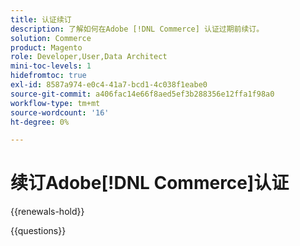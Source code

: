 ```yaml
---
title: 认证续订
description: 了解如何在Adobe [!DNL Commerce] 认证过期前续订。
solution: Commerce
product: Magento
role: Developer,User,Data Architect
mini-toc-levels: 1
hidefromtoc: true
exl-id: 8587a974-e0c4-41a7-bcd1-4c038f1eabe0
source-git-commit: a406fac14e66f8aed5ef3b288356e12ffa1f98a0
workflow-type: tm+mt
source-wordcount: '16'
ht-degree: 0%

---
```


# 续订Adobe[!DNL Commerce]认证

{{renewals-hold}}

<!--

Your Adobe certification is valid for two years. If you are nearing this two-year mark, it's time to renew your certification to keep it active. 

First, select the appropriate level on the tab below (Professional, Expert, or Master). Then carefully review what you'll need to do to renew your certification. 
 
Be sure that you provide ample time to complete all the requirements before your certification expires. 
 
It's important to note that if your certification expires, you'll have to retake the certification exam, which is NOT free of charge. 

>[!IMPORTANT]
>
>**Log in first:** The following links will function **only** after a **successful login** to the [Adobe Credential Management System](https://www.certmetrics.com/adobe){target="_blank"}.
>
><br>
>
>**To share a link:** If you would like to share the link to a renewal exam or assessment with a colleague, please link to the overall exam renewal page,  not the URL of the exam itself, to avoid login issues.

>[!BEGINTABS]

>[!TAB Professional]

+++Adobe [!DNL Commerce] Business Practitioner Professional

## You must have the following **active** certification to renew using this method:

* Adobe [!DNL Commerce] Business Practitioner Professional

## Instructions for renewing your certification:

* **Step 1**: Successfully log in to [Adobe Credential Management System](https://www.certmetrics.com/adobe){target="_blank"}, then return to this page
* **Step 2**: Review the exam objectives and resources
* **Step 3**: Take and pass the exam

## Get ready

**Exam details:**

* Level: Professional (0-12 months' experience)
* Passing Score: 27/35
* Time: 70 mins
* Delivery: On-demand / non-proctored
* Available languages: English
* Cost: FREE
* Exam ID: AD5-E840 Adobe [!DNL Commerce] Business Practitioner Professional Renewal Exam

**Scope and objectives:**

Section 1: Magento Open Source Core Features (54%)

* Identify the features of Magento Open Source
* Distinguish the correct scope and when to use each
* Demonstrate knowledge of Catalog Management
* Manipulate pricing by using Magento Open Source features
* Describe the standard customer journey
* Describe the standard order life cycle
* Describe the day-to-day tasks involved in Store maintenance
* Explain the different types of content elements and when to use

Section 2: Adobe Commerce Basics (14%)

* Identify the key features available in Adobe Commerce
* Identify service Add-ons in Adobe Commerce
* Identify hosting options for Adobe Commerce

Section 3: Digital Marketing and eCommerce Fundamentals (22%)

* Identify the key features available in Adobe Commerce
* Identify service Add-ons in Adobe Commerce
* Identify hosting options for Adobe Commerce
* Identify the key features of an eCommerce website
* Identify the basic eCommerce concepts

Section 4: Compliance/Security Basics (10%)

* Understand basics of compliance for privacy laws and payment security
* Identify common security aspects of an Adobe Commerce project
* Identify best practices and legal requirements of accessibility compliance

### Get prepped

You are not required to complete training before taking the exam, and training alone will not provide you with the knowledge and skills required to pass the exam. A combination of training and successful, on-the-job experience are critical to providing you with the repository needed to pass the exam.

Here are some suggested resources to help you prepare:

**Section 1**

* [Adobe [!DNL Commerce] Content and Design Guide](https://experienceleague.adobe.com/docs/commerce-admin/content-design/guide-overview.html){target="_blank"}
* [Widgets](https://experienceleague.adobe.com/docs/commerce-admin/content-design/elements/widgets/widgets.html){target="_blank"}
* [Adobe [!DNL Commerce] Catalog Management Guide](https://experienceleague.adobe.com/docs/commerce-admin/catalog/guide-overview.html){target="_blank"} 
* [Adobe [!DNL Commerce] Stores and Purchase Experience Guide](https://experienceleague.adobe.com/docs/commerce-admin/stores-sales/guide-overview.html){target="_blank"} 
* [Storefront Branding](https://experienceleague.adobe.com/docs/commerce-admin/start/setup/storefront-branding.html){target="_blank"}
* [Add Customer Variables](https://experienceleague.adobe.com/docs/commerce-admin/systems/variables/variables-custom.html){target="_blank"}
* [Cart price rules](https://experienceleague.adobe.com/docs/commerce-admin/marketing/promotions/cart-rules/price-rules-cart.html){target="_blank"}
* [New customer account options](https://experienceleague.adobe.com/docs/commerce-admin/customers/customer-accounts/configure/account-options-new.html){target="_blank"}
* [Order status](https://experienceleague.adobe.com/docs/commerce-admin/stores-sales/order-management/orders/order-status.html){target="_blank"}
* [Business Intelligence tools](https://experienceleague.adobe.com/docs/commerce-admin/start/reporting/business-intelligence.html){target="_blank"}

**Section 2**

* [Page Builder overview](https://experienceleague.adobe.com/docs/commerce-learn/tutorials/content/page-builder-overview.html) 
* [Email templates](https://developer.adobe.com/commerce/frontend-core/guide/templates/email/){target="_blank"}
* [Provide shopper assistance](https://experienceleague.adobe.com/docs/commerce-admin/customers/customer-accounts/manage/login-as-customer.html){target="_blank"}
* [Content staging](https://experienceleague.adobe.com/docs/commerce-admin/content-design/staging/content-staging.html){target="_blank"}
* [Install and Configure](https://experienceleague.adobe.com/docs/commerce-merchant-services/product-recommendations/getting-started/install-configure.html){target="_blank"}
* [Pro architecture](https://experienceleague.adobe.com/docs/commerce-cloud-service/user-guide/architecture/pro-architecture.html){target="_blank"}
* [Security](https://experienceleague.adobe.com/docs/commerce-operations/implementation-playbook/infrastructure/cloud/security.html){target="_blank"}

**Section3**

* [Google Analytics](https://experienceleague.adobe.com/docs/commerce-admin/marketing/google-tools/google-analytics.html){target="_blank"}
* [SEO Overview](https://experienceleague.adobe.com/docs/commerce-admin/marketing/seo/seo-overview.html){target="_blank"}
* [Enhanced storefront experiences](https://experienceleague.adobe.com/docs/commerce-admin/start/storefront/enhanced-experiences.html){target="_blank"}
* [PCI compliance](https://business.adobe.com/products/magento/pci-compliance.html){target="_blank"}
* [Learn the difference between omnichannel and multichannel marketing](https://business.adobe.com/blog/basics/omnichannel-vs-multichannel-marketing){target="_blank"}

**Section 4**

* [GDPR](https://experienceleague.adobe.com/docs/commerce-operations/security-and-compliance/privacy/gdpr.html){target="_blank"}
* [Adobe [!DNL Commerce] Security Best Practices](https://www.adobe.com/content/dam/cc/en/trust-center/ungated/whitepapers/experience-cloud/adobe-commerce-best-practices-guide.pdf){target="_blank"}
* [How to Make Your Ecommerce Website ADA Compliant](https://business.adobe.com/blog/perspectives/understanding-ada-compliance-and-how-it-relates-ecommerce-websites){target="_blank"}

## Renew your certification

To renew your Adobe [!DNL Commerce] Business Practitioner Professional certification:

Ensure that you have followed step 1 above, and successfully logged in to [Adobe Credential Management System](https://www.certmetrics.com/adobe){target="_blank"} first. Then, to renew your certification, click on the Adobe [!DNL Commerce] Business Practitioner Professional Renewal Exam (AD5-E840) link below.

[!BADGE Take the Adobe [!DNL Commerce] Business Practitioner Professional Renewal Exam (AD5-E840)]{type=Informative url="https://www.certmetrics.com/adobe/candidate/caveon_sso_adobe.aspx?ssoLogin=true&eid=AD5-E840 newtab=true"} 

>[!NOTE]
>
>This exam is free, open book, and un-proctored. You may take the exam up to three times. If you are unsuccessful after the third attempt, you must wait **30 days** to try again. Failure to comply might result in your certification being revoked.

+++

+++Adobe [!DNL Commerce] Developer Professional 

## You must have the following **active** certification to renew using this method:

Adobe [!DNL Commerce] Developer Professional 

## Instructions for renewing your certification:

* **Step 1**: Successfully log in to [Adobe Credential Management System](https://www.certmetrics.com/adobe){target="_blank"}, then return to this page
* **Step 2**: Review the exam objectives and resources
* **Step 3**: Take and pass the exam

## Get ready

**Exam details:**

* Level: Professional (0-12 months' experience)
* Passing Score: 28/37
* Time: 74 mins
* Delivery: On-demand / non-proctored
* Available languages: English
* Cost: FREE
* Exam ID: AD5-E839 Adobe [!DNL Commerce] Developer Professional

**Scope and objectives:**

**Section 1: Working with Admin (7%)**

* Describe how the ACL works with roles and resources
* Identify the components to use when creating or modifying the admin grid/form
* Identify the files to use when creating a store/admin config and menu items

**Section 2: Architecture (36%)**

* Describe Magento file structure
* Describe Magento CLI commands
* Describe cron functionality
* Given a scenario, describe usage of the di.xml
* Given a scenario, create controllers
* Describe module structure
* Describe index functionality
* Describe localization
* Describe plugin, preference, event observers, and interceptors
* Describe custom module routes
* Describe URL rewrites
* Describe the Magento caching system
* Describe stores, websites, and store views (basic understanding)

**Section 3: EAV/Database (17%)**

* Given a scenario, change/add/remove attribute sets and/or attributes
* Describe different types of attributes
* Given a scenario, use a DB schema to alter a database table
* Describe models, resource models, and collections
* Describe basics of Entity Attribute Value (EAV)

**Section 4: Layout/UI (18%)**

* Describe usage of CMS pages and blocks
* Given a scenario, modify layout
* Given a scenario, modify page style
* Describe theme structure
* Given a scenario, work with JavaScript files (basic)
* Describe front-end usage of customer data

**Section 5: Checkout and Sales (12%)**

* Describe cart components
* Describe a cart promo rule
* Given a scenario, describe basic checkout modifications
* Given a scenario, describe basic usage of quote data
* Given a scenario, configure the payment and shipping methods
* Given a scenario, configure tax rules, currencies, cart, and/or checkout

**Section 6: Catalog (10%)**

* Identify the basics of category management and products managent
* Describe product types
* Describe price rules
* Describe price types

## Get prepped

You are not required to complete training before taking the exam, and training alone will not provide you with the knowledge and skills required to pass the exam. A combination of training and successful, on-the-job experience are critical to providing you with the repository needed to pass the exam.

Here are some suggested resources to help you prepare:

**Section 1**

* [Create an access control list (ACL) rule](https://developer.adobe.com/commerce/php/tutorials/backend/create-access-control-list-rule){target="_blank"}
* [Add an Admin grid](https://developer.adobe.com/commerce/php/development/components/add-admin-grid/){target="_blank"}
* [system.xml reference](https://experienceleague.adobe.com/docs/commerce-operations/configuration-guide/files/config-reference-systemxml.html){target="_blank"}

**Section 2**

* [Routing](https://developer.adobe.com/commerce/php/development/components/routing/){target="_blank"}
* [URL rewrites](https://experienceleague.adobe.com/docs/commerce-admin/marketing/seo/url-rewrites/url-rewrite.html){target="_blank"}
* [Cache type configuration](https://developer.adobe.com/commerce/php/development/cache/partial/cache-type/){target="_blank"}
* [Site, store, and view scope](https://experienceleague.adobe.com/docs/commerce-admin/start/setup/websites-stores-views.html){target="_blank"}
* [Command-line tool](https://experienceleague.adobe.com/docs/commerce-operations/configuration-guide/cli/config-cli.html){target="_blank"}
* [Dependency injection configuration](https://developer.adobe.com/commerce/php/development/build/dependency-injection-file/){target="_blank"}
* [Create a module](https://experienceleague.adobe.com/docs/commerce-learn/tutorials/backend-development/create-module.html){target="_blank"}
* [Indexing](https://developer.adobe.com/commerce/php/development/components/indexing/){target="_blank"}
* [Translations](https://developer.adobe.com/commerce/frontend-core/guide/translations/){target="_blank"}
* [Plugins](https://developer.adobe.com/commerce/php/development/components/plugins/){target="_blank"}

**Section 3**

* [Attribute sets](https://experienceleague.adobe.com/docs/commerce-admin/catalog/product-attributes/create/attribute-sets.html){target="_blank"}
* [EAV and extension attributes](https://developer.adobe.com/commerce/php/development/components/attributes/){target="_blank"}
* [Configure declarative schema](https://developer.adobe.com/commerce/php/development/components/declarative-schema/configuration/){target="_blank"}
* [Create your component file structure](https://developer.adobe.com/commerce/php/development/build/component-file-structure/){target="_blank"}

**Section 4**

* [Content blocks](https://experienceleague.adobe.com/docs/commerce-admin/content-design/elements/blocks/blocks.html){target="_blank"}
* [View models](https://developer.adobe.com/commerce/php/development/components/view-models/){target="_blank"}
* [Layout instructions](https://developer.adobe.com/commerce/frontend-core/guide/layouts/xml-instructions/){target="_blank"}
* [Theme structure](https://developer.adobe.com/commerce/frontend-core/guide/themes/structure/){target="_blank"}
* [Call and initialize JavaScript](https://developer.adobe.com/commerce/frontend-core/javascript/init/){target="_blank"}
* [Private content](https://developer.adobe.com/commerce/php/development/cache/page/private-content/){target="_blank"}

**Section 5**

* [Cart configuration](https://experienceleague.adobe.com/docs/commerce-admin/stores-sales/point-of-purchase/cart/cart-configuration.html){target="_blank"}
* [Create a cart price rule](https://experienceleague.adobe.com/docs/commerce-admin/marketing/promotions/cart-rules/price-rules-cart-create.html){target="_blank"}
* [Add custom fields that influence other checkout fields](https://developer.adobe.com/commerce/php/tutorials/frontend/custom-checkout/add-checkbox/){target="_blank"}
* [Quote table](https://experienceleague.adobe.com/docs/commerce-business-intelligence/mbi/analyze/tables/sales-flat-quote-table.html){target="_blank"}
* [Customize the list of shipping methods](https://developer.adobe.com/commerce/php/tutorials/frontend/custom-checkout/add-shipping-methods/){target="_blank"}
* [Tax configuration settings](https://experienceleague.adobe.com/docs/commerce-admin/stores-sales/site-store/taxes/tax-settings-general.html){target="_blank"}

**Section 6**

* [Modify a catalog](https://experienceleague.adobe.com/docs/commerce-admin/catalog/categories/create/category-modify.html){target="_blank"}
* [Create a product](https://experienceleague.adobe.com/docs/commerce-admin/catalog/products/product-create.html){target="_blank"}
* [Catalog price rules](https://experienceleague.adobe.com/docs/commerce-admin/marketing/promotions/catalog-rules/price-rules-catalog.html){target="_blank"}
* [Group pricing](https://experienceleague.adobe.com/docs/commerce-admin/catalog/products/pricing/product-price-group.html){target="_blank"}

## Renew your certification

To renew your Adobe [!DNL Commerce] Developer Professional certification:

Ensure that you have followed step 1 above, and successfully logged in to [Adobe Credential Management System](https://www.certmetrics.com/adobe){target="_blank"} first. Then, to renew your certification, click on the Adobe [!DNL Commerce] Developer Professional Renewal Exam (AD5-E839) link below.

[!BADGE Take the Adobe [!DNL Commerce] Developer Professional Renewal Exam (AD5-E839)]{type=Informative url="https://www.certmetrics.com/adobe/candidate/caveon_sso_adobe.aspx?ssoLogin=true&eid=AD5-E839 newtab=true"}

>[!NOTE]
>
>This exam is free, open book, and un-proctored. You may take the exam up to three times. If you are unsuccessful after the third attempt, you must wait **30 days** to try again. Failure to comply might result in your certification being revoked.

+++

+++Adobe [!DNL Commerce] Front-End Developer Professional

## You must have the following **active** certification to renew using this method:

Adobe [!DNL Commerce] Front-End Developer Professional

## Instructions for renewing your certification:

* **Step 1**: Successfully log in to [Adobe Credential Management System](https://www.certmetrics.com/adobe){target="_blank"}, then return to this page
* **Step 2**: Review the exam objectives and resources
* **Step 3**: Take and pass the exam

## Get ready

**Exam details:**

* Level: Professional (0-12 months' experience)
* Passing Score: 26/34
* Time: 68 mins
* Delivery: On-demand / non-proctored
* Available languages: English
* Cost: FREE
* Exam ID: AD5-E844 Adobe [!DNL Commerce] Front-End Developer Professional Renewal

**Scope and objectives:**

**Section 1: Theme management (Theme hierarchy, image configuration, translations) (14%)**

* Describe Adobe [!DNL Commerce] theme folder structure
* Demonstrate ability to create new or extend existing themes
* Demonstrate ability to add custom translation phrases

**Section 2: Layout XML & Templates (30%)**

* Demonstrate the ability to work with basic layout XML instructions
* Demonstrate the ability to use existing page layouts
* Describe the steps for extending and overriding XML
* Demonstrate ability to create and customize templates
* Describe template security (escaping output)

**Section 3: Styles (22%)**

* Describe the purpose of styles-m.less, styles-l.less, print.less
* Describe the difference between specific partial files (_extends.less,_extend.less,_theme.less,_widgets.less,_module.less,)
* Given a scenario, demonstrate the ability to override or extend Magento LESS
* Describe the basic concepts of LESS
* Explain the hierarchy of styles (lib, modules, themes)
* Explain client-side and server-side compilation

**Section 4: JavaScript (18%)**

* Demonstrate the ability to initialize and call JavaScript components
* Demonstrate the usage of RequireJS
* Describe the usage of mixins
* Describe how to add a translation in JS
* Describe the usage of Knockout JS
* Describe the usage of jQuery widgets

**Section 5: Admin Configuration and PageBuilder (8%)**

* Demonstrate the ability to customize Page Builder and CMS content
* Describe steps to customize transactional emails

**Section 6: Tools (CLI and Grunt) (8%)**

* Describe the usage of basic bin/Magento commands
* Describe the usage of Composer commands (install, update, require, remove)
* Differentiate the appropriate use case for deploy modes
* Describe additional tools that cloud provides (Fastly, downloading database, content deployment)

## Get prepped

You are not required to complete training before taking the exam, and training alone will not provide you with the knowledge and skills required to pass the exam. A combination of training and successful, on-the-job experience are critical to providing you with the repository needed to pass the exam.

Here are some suggested resources to help you prepare:

**Section 1**

* [Theme translation dictionary example](https://developer.adobe.com/commerce/frontend-core/guide/translations/practice/)
* [Theme structure](https://developer.adobe.com/commerce/frontend-core/guide/themes/structure/)
* [Configure theme properties](https://developer.adobe.com/commerce/frontend-core/guide/themes/configure/)
* [Use a dictionary to customize strings](https://developer.adobe.com/commerce/frontend-core/guide/translations/dictionary/)
 
**Section 2**

* [referenceBlock and referenceContainer](https://developer.adobe.com/commerce/frontend-core/guide/layouts/xml-instructions/#referenceblock-and-referencecontainer)
* [Layout instructions](https://developer.adobe.com/commerce/frontend-core/guide/layouts/xml-instructions/)
* [Override a layout](https://developer.adobe.com/commerce/frontend-core/guide/layouts/override/)
* [argument](https://developer.adobe.com/commerce/frontend-core/guide/layouts/xml-instructions/#argument)
* [Create a new layout](https://developer.adobe.com/commerce/frontend-core/guide/layouts/create/)
* [How to override a layout](https://developer.adobe.com/commerce/frontend-core/guide/layouts/override/#how-to-override-a-layout)
* [Template customization walkthrough](https://developer.adobe.com/commerce/frontend-core/guide/templates/walkthrough/)
* [magento2/app/design/frontend/Magento/luma/Magento_LayeredNavigation/templates/layer/](https://github.com/magento/magento2/tree/2.4.6/app/design/frontend/Magento/luma/Magento_LayeredNavigation/templates/layer)
* [Theme inheritance](https://developer.adobe.com/commerce/frontend-core/guide/themes/inheritance/)
* [Cross-site scripting (XSS)](https://developer.adobe.com/commerce/php/development/security/cross-site-scripting/)
 
**Section 3**

* [CSS in responsive design](https://developer.adobe.com/commerce/frontend-core/guide/responsive-design/css/)
* [Customize theme styles](https://developer.adobe.com/commerce/frontend-core/guide/css/quickstart/customize-styles/)
* [Extend parent styles](https://developer.adobe.com/commerce/frontend-core/guide/css/quickstart/customize-styles/#extend-parent-styles)
* [Override parent styles](https://developer.adobe.com/commerce/frontend-core/guide/css/quickstart/customize-styles/#override-parent-styles)
* [Compilation mode](https://developer.adobe.com/commerce/frontend-core/guide/css/quickstart/compilation-mode/)
 
**Section 4**
 
* [Call and initialize JavaScript](https://developer.adobe.com/commerce/frontend-core/javascript/init/)
* [mixins](https://developer.adobe.com/commerce/frontend-core/javascript/requirejs/#shim)
* [Mixin scope](https://developer.adobe.com/commerce/frontend-core/javascript/mixins/#mixin-scope) 
* [Theme strings](https://developer.adobe.com/commerce/frontend-core/guide/translations/theory/)
* [Binding map](https://developer.adobe.com/commerce/frontend-core/ui-components/concepts/binding-syntax/#binding-map)
* [Initialize the accordion widget](https://developer.adobe.com/commerce/frontend-core/javascript/jquery-widgets/accordion/#initialize-the-accordion-widget)

## Renew your certification

To renew your Adobe [!DNL Commerce] Front-End Developer Professional certification:

Ensure that you have followed step 1 above, and successfully logged in to [Adobe Credential Management System](https://www.certmetrics.com/adobe){target="_blank"} first. Then, to renew your certification, click on the Adobe [!DNL Commerce] Front-End Developer Professional Renewal Exam (AD5-E844) link below.

[!BADGE Take the Adobe [!DNL Commerce] Front-End Developer Professional Renewal Exam (AD5-E844)]{type=Informative url="https://www.certmetrics.com/adobe/candidate/caveon_sso_adobe.aspx?ssoLogin=true&eid=AD5-E844 newtab=true"}

>[!NOTE]
>
>This exam is free, open book, and un-proctored. You may take the exam up to three times. If you are unsuccessful after the third attempt, you must wait **30 days** to try again. Failure to comply might result in your certification being revoked.

+++

>[!TAB Expert and Master]

## You must have at least one of the following **active** certifications to renew:

* [!DNL Adobe Commerce] Business Practitioner Expert
* [!DNL Adobe Commerce] Developer Expert
* [!DNL Adobe Commerce] Architect Master
* [!DNL Adobe Commerce] Front End Developer Expert

## Instructions for renewing your [!DNL Adobe Commerce] certification

Select **three activities** to complete and pass the course assessments associated with each.

* **Step 1:** Successfully log in to [Adobe Credential Management System](https://www.certmetrics.com/adobe){target="_blank"}, then return to this page
* **Step 2:** Study the courses in Experience League
* **Step 3:** Choose from the options below to complete your renewal.

   **Option A:**
   Select **three courses** to complete and pass each course assessment with a score of 80% or higher. Course assessments are free, on-demand, non-proctored, and open book. You can repeat the courses until you have successfully passed the assessments at 80%.

   **Option B:**
   First, select **two courses** to complete and pass each course assessment with a score of 80% or higher. Course assessments are free, on-demand, non-proctored, and open book. You can repeat the courses until you have successfully passed the assessments at 80%.

   Second, **submit a customer reference form** validating your continued work as an Adobe certified individual leading, managing and/or participating on an Adobe Experience Cloud implementation project. This form affirms that you have participated in at least 100 hours of demonstrated project engagement during your certification renewal 2-year interval. 

   [Customer Reference Form for [!DNL Adobe Commerce]](https://www.certmetrics.com/adobe/candidate/caveon_sso_adobe.aspx?ssoLogin=true&eid=ADR-EA700){target="_blank"}

   You will be notified by the Adobe Digital Experience Certification Program when your customer reference has been reviewed. If your reference is not accepted, you may submit again until you are successful, as long as it is before your certification expires.

>[!NOTE]
>
>If you hold multiple [!DNL Adobe Commerce] Expert and Master certifications, complete the renewal requirements for just one certification, and the rest will be renewed automatically.

### Courses and Course Assessments for Expert and Master:

| Courses for Expert and Master | Course Assessment |
| ------- | ------- |
| [Adobe [!DNL Commerce] E-Commerce Trends](https://experienceleague.adobe.com/docs/commerce-events/events/commerce-and-coffee/2022/ecommerce-trends.html){target="_blank"} | [ADR-EA703](https://www.certmetrics.com/adobe/candidate/caveon_sso_adobe.aspx?ssoLogin=true&eid=ADR-EA703){target="_blank"} |
| [Adobe [!DNL Commerce] Personalization](https://experienceleague.adobe.com/docs/commerce-events/events/commerce-and-coffee/2022/personalization.html){target="_blank"} | [ADR-EA704](https://www.certmetrics.com/adobe/candidate/caveon_sso_adobe.aspx?ssoLogin=true&eid=ADR-EA704){target="_blank"} |
| [Adobe [!DNL Commerce] AI Automation](https://experienceleague.adobe.com/docs/commerce-events/events/commerce-and-coffee/2022/ai-and-automation.html){target="_blank"} | [ADR-EA705](https://www.certmetrics.com/adobe/candidate/caveon_sso_adobe.aspx?ssoLogin=true&eid=ADR-EA705){target="_blank"} |
| [[!DNL Commerce]: Data Integrations to Experience Platform & Beyond](https://video.tv.adobe.com/v/3413334/){target="_blank"} | [ADR-EA709](https://www.certmetrics.com/adobe/candidate/caveon_sso_adobe.aspx?ssoLogin=true&eid=ADR-EA709){target="_blank"} |
| [[!DNL Commerce]: Composable Commerce on Adobe [!DNL Commerce]](https://video.tv.adobe.com/v/3413335/){target="_blank"} | [ADR-EA710](https://www.certmetrics.com/adobe/candidate/caveon_sso_adobe.aspx?ssoLogin=true&eid=ADR-EA710){target="_blank"} |

>[!ENDTABS]

## Questions

View the certification [FAQ](https://experienceleague.adobe.com/docs/certification/certification/faq.html){target="_blank"}.

Additional questions? [Contact us](mailto:certif@adobe.com).

-->

{{questions}}